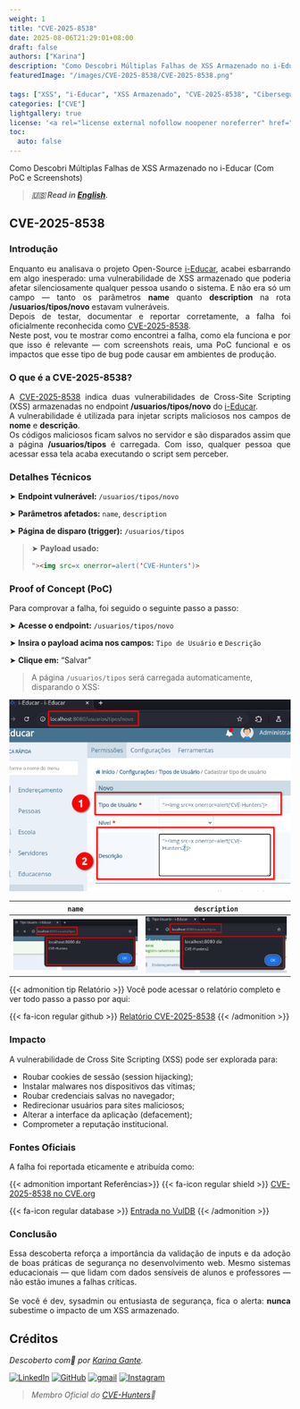 ```yaml
---
weight: 1
title: "CVE-2025-8538"
date: 2025-08-06T21:29:01+08:00
draft: false
authors: ["Karina"]
description: "Como Descobri Múltiplas Falhas de XSS Armazenado no i-Educar (Com PoC e Screenshots)"
featuredImage: "/images/CVE-2025-8538/CVE-2025-8538.png"

tags: ["XSS", "i-Educar", "XSS Armazenado", "CVE-2025-8538", "Cibersegurança"]
categories: ["CVE"]
lightgallery: true
license: '<a rel="license external nofollow noopener noreferrer" href="https://creativecommons.org/licenses/by-nc/4.0/" target="_blank">CC BY-NC 4.0</a>'
toc:
  auto: false
---
```


Como Descobri Múltiplas Falhas de XSS Armazenado no i-Educar (Com PoC e Screenshots)

<!--more-->

> ***🇺🇸 Read in [English](http://karinagante.github.io/cve-2025-8538/).***

## CVE-2025-8538

### Introdução

<p align="justify">Enquanto eu analisava o projeto Open-Source <a href="https://github.com/portabilis/i-educar" target=_blank>i-Educar</a>, acabei esbarrando em algo inesperado: uma vulnerabilidade de XSS armazenado que poderia afetar silenciosamente qualquer pessoa usando o sistema. E não era só um campo — tanto os parâmetros <b>name</b> quanto <b>description</b> na rota <b>/usuarios/tipos/novo</b> estavam vulneráveis. </br> Depois de testar, documentar e reportar corretamente, a falha foi oficialmente reconhecida como <a href="https://www.cve.org/CVERecord?id=CVE-2025-8538" target=_blank>CVE-2025-8538</a>. </br> Neste post, vou te mostrar como encontrei a falha, como ela funciona e por que isso é relevante — com screenshots reais, uma PoC funcional e os impactos que esse tipo de bug pode causar em ambientes de produção.
</p>

### O que é a CVE-2025-8538?

<p align="justify">A <a href="https://www.cve.org/CVERecord?id=CVE-2025-8538" target=_blank>CVE-2025-8538</a> indica duas vulnerabilidades de Cross-Site Scripting (XSS) armazenadas no endpoint <b>/usuarios/tipos/novo</b> do <a href="https://github.com/portabilis/i-educar" target=_blank>i-Educar</a>. </br> A vulnerabilidade é utilizada para injetar scripts maliciosos nos campos de <b>nome</b> e <b>descrição</b>. </br> Os códigos maliciosos ficam salvos no servidor e são disparados assim que a página <b>/usuarios/tipos</b> é carregada. Com isso, qualquer pessoa que acessar essa tela acaba executando o script sem perceber. </p>

### Detalhes Técnicos

➤ **Endpoint vulnerável:** `/usuarios/tipos/novo`

➤ **Parâmetros afetados:** `name`, `description`

➤ **Página de disparo (trigger):** `/usuarios/tipos`

> ➤ **Payload usado:** 
> ```html
>"><img src=x onerror=alert('CVE-Hunters')>
>```

### Proof of Concept (PoC)

Para comprovar a falha, foi seguido o seguinte passo a passo:

➤ **Acesse o endpoint:** `/usuarios/tipos/novo`

➤ **Insira o payload acima nos campos:** `Tipo de Usuário` e `Descrição`

➤ **Clique em:** “Salvar”

> A página `/usuarios/tipos` será carregada automaticamente, disparando o XSS:

![](/images/CVE-2025-8538/PoC3.png) 

|   `name`         |    `description`        |
|:------------:|:------------:|
| ![](/images/CVE-2025-8538/PoC1.png)    | ![](/images/CVE-2025-8538/PoC2.png)  |

{{< admonition tip Relatório >}} 
Você pode acessar o relatório completo e ver todo passo a passo por aqui:

{{< fa-icon regular github >}} 
[Relatório CVE-2025-8538](https://github.com/KarinaGante/KGSec/blob/main/CVEs/i-educar/CVE-2025-8538.md)
{{< /admonition >}}

### Impacto

A vulnerabilidade de Cross Site Scripting (XSS) pode ser explorada para:

- Roubar cookies de sessão (session hijacking);
- Instalar malwares nos dispositivos das vítimas;
- Roubar credenciais salvas no navegador;
- Redirecionar usuários para sites maliciosos;
- Alterar a interface da aplicação (defacement);
- Comprometer a reputação institucional.

### Fontes Oficiais

A falha foi reportada eticamente e atribuída como:

{{< admonition important Referências>}} 
{{< fa-icon regular shield >}} 
[CVE-2025-8538 no CVE.org](https://www.cve.org/CVERecord?id=CVE-2025-8538)

{{< fa-icon regular database >}} 
[Entrada no VulDB](https://vuldb.com/?id.318667)
{{< /admonition >}}

### Conclusão

<p align="justify">Essa descoberta reforça a importância da validação de inputs e da adoção de boas práticas de segurança no desenvolvimento web. Mesmo sistemas educacionais — que lidam com dados sensíveis de alunos e professores — não estão imunes a falhas críticas. </br></br> Se você é dev, sysadmin ou entusiasta de segurança, fica o alerta: <b>nunca</b> subestime o impacto de um XSS armazenado.</p>

## Créditos

*Descoberto com💜 por [Karina Gante](https://karinagante.github.io/).* 

[![LinkedIn](https://skillicons.dev/icons?i=linkedin&theme=dark)](https://www.linkedin.com/in/karina-gante/)
[![GitHub](https://skillicons.dev/icons?i=github&theme=dark)](https://www.github.com/KarinaGante/)
[![gmail](https://skillicons.dev/icons?i=gmail&theme=dark)](mailto:karina.g@aluno.ifsp.edu.br)
[![Instagram](https://skillicons.dev/icons?i=instagram&theme=dark)](https://www.instagram.com/karinovisk02/)

> *Membro Oficial do [CVE-Hunters](https://www.cvehunters.com/)🏹*



